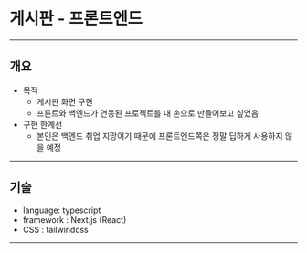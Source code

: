 # 게시판 - 프론트엔드

---

## 개요
- 목적
  - 게시판 화면 구현
  - 프론트와 백엔드가 연동된 프로젝트를 내 손으로 만들어보고 싶었음
- 구현 한계선
  - 본인은 백엔드 취업 지망이기 때문에 프론트엔드쪽은 정말 딥하게 사용하지 않을 예정

---

## 기술
- language: typescript
- framework : Next.js (React)
- CSS : tailwindcss

---
